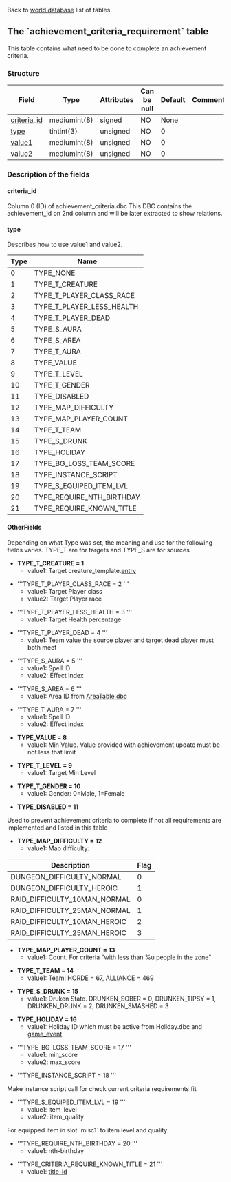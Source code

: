 Back to [world database](mangosdb_struct) list of tables.

The \`achievement\_criteria\_requirement\` table
------------------------------------------------

This table contains what need to be done to complete an achievement criteria.

### Structure

| Field                                                        | Type         | Attributes | Can be null | Default | Comments |
|--------------------------------------------------------------|--------------|------------|-------------|---------|----------|
| [criteria\_id](Achievement_criteria_requirement#criteria_id) | mediumint(8) | signed     | NO          | None    |          |
| [type](Achievement_criteria_requirement#type)                | tintint(3)   | unsigned   | NO          | 0       |          |
| [value1](Achievement_criteria_requirement#otherfields)       | mediumint(8) | unsigned   | NO          | 0       |          |
| [value2](Achievement_criteria_requirement#otherfields)       | mediumint(8) | unsigned   | NO          | 0       |          |

### Description of the fields

#### criteria\_id

Column 0 (ID) of achievement\_criteria.dbc This DBC contains the achievement\_id on 2nd column and will be later extracted to show relations.

#### type

Describes how to use value1 and value2.

| Type | Name                          |
|------|-------------------------------|
| 0    | TYPE\_NONE                    |
| 1    | TYPE\_T\_CREATURE             |
| 2    | TYPE\_T\_PLAYER\_CLASS\_RACE  |
| 3    | TYPE\_T\_PLAYER\_LESS\_HEALTH |
| 4    | TYPE\_T\_PLAYER\_DEAD         |
| 5    | TYPE\_S\_AURA                 |
| 6    | TYPE\_S\_AREA                 |
| 7    | TYPE\_T\_AURA                 |
| 8    | TYPE\_VALUE                   |
| 9    | TYPE\_T\_LEVEL                |
| 10   | TYPE\_T\_GENDER               |
| 11   | TYPE\_DISABLED                |
| 12   | TYPE\_MAP\_DIFFICULTY         |
| 13   | TYPE\_MAP\_PLAYER\_COUNT      |
| 14   | TYPE\_T\_TEAM                 |
| 15   | TYPE\_S\_DRUNK                |
| 16   | TYPE\_HOLIDAY                 |
| 17   | TYPE\_BG\_LOSS\_TEAM\_SCORE   |
| 18   | TYPE\_INSTANCE\_SCRIPT        |
| 19   | TYPE\_S\_EQUIPED\_ITEM\_LVL   |
| 20   | TYPE\_REQUIRE\_NTH\_BIRTHDAY  |
| 21   | TYPE\_REQUIRE\_KNOWN\_TITLE   |

#### OtherFields

Depending on what Type was set, the meaning and use for the following fields varies. TYPE\_T are for targets and TYPE\_S are for sources

-   **TYPE\_T\_CREATURE = 1**
    -   value1: Target creature\_template.[entry](creature_template#entry)

<!-- -->
-   '''TYPE\_T\_PLAYER\_CLASS\_RACE = 2 '''
    -   value1: Target Player class
    -   value2: Target Player race

<!-- -->
-   '''TYPE\_T\_PLAYER\_LESS\_HEALTH = 3 '''
    -   value1: Target Health percentage

<!-- -->
-   '''TYPE\_T\_PLAYER\_DEAD = 4 '''
    -   value1: Team value the source player and target dead player must both meet

<!-- -->
-   '''TYPE\_S\_AURA = 5 '''
    -   value1: Spell ID
    -   value2: Effect index

<!-- -->
-   '''TYPE\_S\_AREA = 6 '''
    -   value1: Area ID from [AreaTable.dbc](AreaTable.dbc)

<!-- -->
-   '''TYPE\_T\_AURA = 7 '''
    -   value1: Spell ID
    -   value2: Effect index

<!-- -->
-   **TYPE\_VALUE = 8**
    -   value1: Min Value. Value provided with achievement update must be not less that limit

<!-- -->
-   **TYPE\_T\_LEVEL = 9**
    -   value1: Target Min Level

<!-- -->
-   **TYPE\_T\_GENDER = 10**
    -   value1: Gender: 0=Male, 1=Female

<!-- -->
-   **TYPE\_DISABLED = 11**

Used to prevent achievement criteria to complete if not all requirements are implemented and listed in this table

-   **TYPE\_MAP\_DIFFICULTY = 12**
    -   value1: Map difficulty:

| Description                     | Flag |
|---------------------------------|------|
| DUNGEON\_DIFFICULTY\_NORMAL     | 0    |
| DUNGEON\_DIFFICULTY\_HEROIC     | 1    |
| RAID\_DIFFICULTY\_10MAN\_NORMAL | 0    |
| RAID\_DIFFICULTY\_25MAN\_NORMAL | 1    |
| RAID\_DIFFICULTY\_10MAN\_HEROIC | 2    |
| RAID\_DIFFICULTY\_25MAN\_HEROIC | 3    |

-   **TYPE\_MAP\_PLAYER\_COUNT = 13**
    -   value1: Count. For criteria "with less than %u people in the zone"

<!-- -->
-   **TYPE\_T\_TEAM = 14**
    -   value1: Team: HORDE = 67, ALLIANCE = 469

<!-- -->
-   **TYPE\_S\_DRUNK = 15**
    -   value1: Druken State. DRUNKEN\_SOBER = 0, DRUNKEN\_TIPSY = 1, DRUNKEN\_DRUNK = 2, DRUNKEN\_SMASHED = 3

<!-- -->
-   **TYPE\_HOLIDAY = 16**
    -   value1: Holiday ID which must be active from Holiday.dbc and [game\_event](Game_event#holiday)

<!-- -->
-   '''TYPE\_BG\_LOSS\_TEAM\_SCORE = 17 '''
    -   value1: min\_score
    -   value2: max\_score

<!-- -->
-   '''TYPE\_INSTANCE\_SCRIPT = 18 '''

Make instance script call for check current criteria requirements fit

-   '''TYPE\_S\_EQUIPED\_ITEM\_LVL = 19 '''
    -   value1: item\_level
    -   value2: item\_quality

For equipped item in slot \`misc1\` to item level and quality

-   '''TYPE\_REQUIRE\_NTH\_BIRTHDAY = 20 '''
    -   value1: nth-birthday

<!-- -->
-   '''TYPE\_CRITERIA\_REQUIRE\_KNOWN\_TITLE = 21 '''
    -   value1: [title\_id](CharTitles.dbc)

